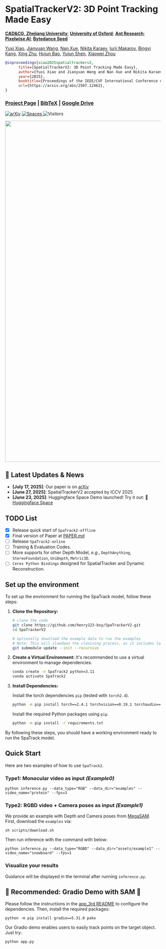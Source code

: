 # SpatialTrackerV2: 3D Point Tracking Made Easy

**[CAD&CG, Zhejiang University](https://github.com/zju3dv)**; **[University of Oxford](https://www.robots.ox.ac.uk/~vgg/)**; **[Ant Research](https://www.antresearch.com/)**; **[Pixelwise AI](http://pixelwise.ai/)**; **[Bytedance Seed](https://seed.bytedance.com/zh/)**

[Yuxi Xiao](https://henry123-boy.github.io/), [Jianyuan Wang](https://jytime.github.io/), [Nan Xue](https://xuenan.net/), [Nikita Karaev](https://nikitakaraevv.github.io/), [Iurii Makarov](https://linkedin.com/in/lvoursl), [Bingyi Kang](https://bingykang.github.io/), [Xing Zhu](https://openreview.net/profile?id=~Xing_Zhu2), [Hujun Bao](http://www.cad.zju.edu.cn/home/bao/), [Yujun Shen](https://shenyujun.github.io/), [Xiaowei Zhou](https://www.xzhou.me/)

```bibtex
@inproceedings{xiao2025spatialtrackerv2,
      title={SpatialTrackerV2: 3D Point Tracking Made Easy}, 
      author={Yuxi Xiao and Jianyuan Wang and Nan Xue and Nikita Karaev and Yuri Makarov and Bingyi Kang and Xing Zhu and Hujun Bao and Yujun Shen and Xiaowei Zhou},
      year={2025},
      booktitle={Proceedings of the IEEE/CVF International Conference on Computer Vision},
      url={https://arxiv.org/abs/2507.12462}, 
}
```


### [Project Page](https://spatialtracker.github.io/) | [BibTeX]() | [Google Drive](https://drive.google.com/drive/u/1/folders/1GYeC639gA23N_OiytGHXTUCSYrbM0pOo?dmr=1&ec=wgc-drive-globalnav-goto) 
<!-- <a target="_blank" href="">
  <img src="https://colab.research.google.com/assets/colab-badge.svg" alt="Open In Colab"/>
  </a>
-->
<a href="https://arxiv.org/abs/2507.12462"><img src="https://img.shields.io/badge/arXiv-2507.12462-b31b1b" alt="arXiv"></a>
<a href="https://huggingface.co/spaces/Yuxihenry/SpatialTrackerV2">
  <img alt="Spaces" src="https://img.shields.io/badge/%F0%9F%A4%97%20Hugging%20Face-Spaces-blue">
</a>
<img alt="Visitors" src="https://visitor-badge.laobi.icu/badge?page_id=henry123-boy.SpaTrackerV2&left_color=green&right_color=red">


<img width="1100" src="./assets/teaser_1.png" />


## 📰 Latest Updates & News

- **[July 17, 2025]**: Our paper is on [arXiv](https://arxiv.org/abs/2507.12462)
- **[June 27, 2025]**: SpatialTrackerV2 accepted by ICCV 2025
- **[June 23, 2025]**: Huggingface Space Demo launched! Try it out: 🤗 [Huggingface Space](https://huggingface.co/spaces/Yuxihenry/SpatialTrackerV2)

## TODO List
   - [x] Release quick start of `SpaTrack2-offline` 
   - [x] Final version of Paper at [PAPER.md](./docs/PAPER.md)
   - [ ] Release `SpaTrack2-online`
   - [ ] Training & Evaluation Codes.
   - [ ] More supports for other Depth Model, *e.g.*, `DepthAnything`, `StereoFoundation`, `UniDepth`, `Metric3D`.
   - [ ] `Ceres Python Bindings` designed for SpatialTracker and Dynamic Reconstruction.

## Set up the environment
To set up the environment for running the SpaTrack model, follow these steps:

1. **Clone the Repository:**
   ```bash
   # clone the code
   git clone https://github.com/henry123-boy/SpaTrackerV2.git
   cd SpaTrackerV2
   
   # optionally download the example data to run the examples
   # Note: This will slowdown the clonining process, as it includes large files.
   git submodule update --init --recursive
   ```
   

2. **Create a Virtual Environment:**
   It's recommended to use a virtual environment to manage dependencies.
   ```bash
   conda create -n SpaTrack2 python=3.11
   conda activate SpaTrack2
   ```

3. **Install Dependencies:**

   Install the torch dependencies `pip` (tested with `torch2.4`).
   ```bash
   python -m pip install torch==2.4.1 torchvision==0.19.1 torchaudio==2.4.1 --index-url https://download.pytorch.org/whl/cu124
   ```

   Install the required Python packages using `pip`.
   ```bash
   python -m pip install -r requirements.txt
   ```

By following these steps, you should have a working environment ready to run the SpaTrack model.


## Quick Start
Here are two examples of how to use `SpaTrack2`. 
### Type1: Monocular video as input *(Example0)*
```
python inference.py --data_type="RGB" --data_dir="examples" --video_name="protein" --fps=3
```

### Type2: RGBD video + Camera poses as input *(Example1)*
We provide an example with Depth and Camera poses from [MegaSAM](https://github.com/mega-sam/mega-sam). 
First, download the `examples` via:
```
sh scripts/download.sh
```   
Then run inference with the command with below:
```
python inference.py --data_type="RGBD" --data_dir="assets/example1" --video_name="snowboard" --fps=1
```  


### Visualize your results
Guidance will be displayed in the terminal after running `inference.py`.

## 🌟 Recommended: Gradio Demo with SAM 🌟
Please follow the instructions in the [app_3rd README](app_3rd/README.md) to configure the dependencies. Then, install the required packages: 
```
python -m pip install gradio==5.31.0 pako
```
Our Gradio demo enables users to easily track points on the target object. Just try:
```
python app.py
```


